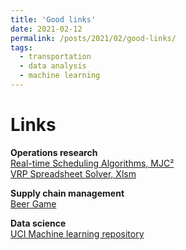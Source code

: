 ```yaml
---
title: 'Good links'
date: 2021-02-12
permalink: /posts/2021/02/good-links/
tags:
  - transportation
  - data analysis
  - machine learning
---
```


# Links  
**Operations research**  
[Real-time Scheduling Algorithms, MJC²](https://www.mjc2.com/research-scheduling-algorithms.htm)  
[VRP Spreadsheet Solver, Xlsm](https://people.bath.ac.uk/ge277/vrp-spreadsheet-solver/)  

**Supply chain management**  
[Beer Game](https://beergame.masystem.se/game/-MMKjG2kQcu1YXI-9Ju0/play#retailer)

**Data science**  
[UCI Machine learning repository](https://archive.ics.uci.edu/ml/datasets.php)


